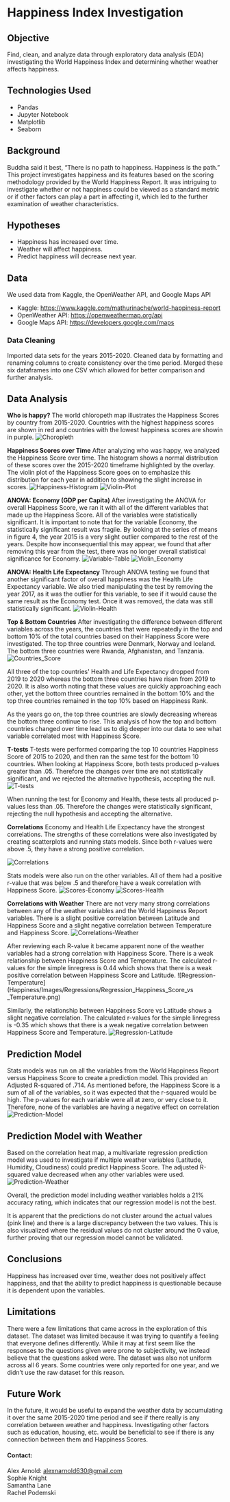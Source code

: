 # Happiness Index Investigation

## Objective
Find, clean, and analyze data through exploratory data analysis (EDA) investigating the World Happiness Index and determining whether weather affects happiness.

## Technologies Used
- Pandas
- Jupyter Notebook
- Matplotlib
- Seaborn

## Background
Buddha said it best, “There is no path to happiness. Happiness is the path.” This project investigates happiness and its features based on the scoring methodology provided by the World Happiness Report.  It was intriguing to investigate whether or not happiness could be viewed as a standard metric or if other factors can play a part in affecting it, which led to the further examination of weather characteristics.

## Hypotheses
- Happiness has increased over time.
- Weather will affect happiness.
- Predict happiness will decrease next year.

## Data
We used data from Kaggle, the OpenWeather API, and Google Maps API
- Kaggle: https://www.kaggle.com/mathurinache/world-happiness-report
- OpenWeather API: https://openweathermap.org/api
- Google Maps API: https://developers.google.com/maps

### Data Cleaning
Imported data sets for the years 2015-2020. Cleaned data by formatting and renaming columns to create consistency over the time period.  Merged these six dataframes into one CSV which allowed for better comparison and further analysis.

## Data Analysis
__Who is happy?__
The world chloropeth map illustrates the Happiness Scores by country from 2015-2020. Countries with the highest happiness scores are shown in red and countries with the lowest happiness scores are showin in purple.
![Choropleth](Happiness/Images/Heatmaps/choropleth.png)

__Happiness Scores over Time__
After analyzing who was happy, we analyzed the Happiness Score over time. The histogram shows a normal distribution of these scores over the 2015-2020 timeframe highlighted by the overlay. The violin plot of the Happiness Score goes on to emphasize this distribution for each year in addition to showing the slight increase in scores.
![Happiness-Histogram](Happiness/Images/Histograms/Histogram_of_Happiness_Score_Over_Time.png)
![Violin-Plot](Happiness/Images/Violin_Plots/Violin_Plot_of_Happiness_Score_Over_Time.png)

__ANOVA: Economy (GDP per Capita)__
After investigating the ANOVA for overall Happiness Score, we ran it with all of the different variables that made up the Happiness Score. All of the variables were statistically significant. It is important to note that for the variable Economy, the statistically significant result was fragile. By looking at the series of means in figure 4, the year 2015 is a very slight outlier compared to the rest of the years. Despite how inconsequential this may appear, we found that after removing this year from the test, there was no longer overall statistical significance for Economy.
![Variable-Table](Happiness/Images/Tables/variable_significance.png)
![Violin_Economy](Happiness/Images/Violin_Plots/Violin_Plot_of_Economy(GDP_per_Capita)Over_Time.png)

__ANOVA: Health Life Expectancy__
Through ANOVA testing we found that another significant factor of overall happiness was the Health Life Expectancy variable. We also tried manipulating the test by removing the year 2017, as it was the outlier for this variable, to see if it would cause the same result as the Economy test. Once it was removed, the data was still statistically significant.
![Violin-Health](Happiness/Images/Violin_Plots/Violin_Plot_of_Health_Life_Expectancy_Over_Time.png)

__Top & Bottom Countries__
After investigating the difference between different variables across the years, the countries that were repeatedly in the top and bottom 10% of the total countries based on their Happiness Score were investigated.  The top three countries were Denmark, Norway and Iceland. The bottom three countries were Rwanda, Afghanistan, and Tanzania.
![Countries_Score](Happiness/Images/Line_Charts/Top_and_Bottom_Countries_Happiness_Score_over_the_Years.png)

All three of the top countries' Health and Life Expectancy dropped from 2019 to 2020 whereas the bottom three countries have risen from 2019 to 2020. It is also worth noting that these values are quickly approaching each other, yet the bottom three countries remained in the bottom 10% and the top three countries remained in the top 10% based on Happiness Rank.

As the years go on, the top three countries are slowly decreasing whereas the bottom three continue to rise. This analysis of how the top and bottom countries changed over time lead us to dig deeper into our data to see what variable correlated most with Happiness Score.

__T-tests__
T-tests were performed comparing the top 10 countries Happiness Score of 2015 to 2020, and then ran the same test for the bottom 10 countries. When looking at Happiness Score, both tests produced p-values greater than .05. Therefore the changes over time are not statistically significant, and we rejected the alternative hypothesis, accepting the null.
![T-tests](Happiness/Images/Tables/t_tests.png)

When running the test for Economy and Health, these tests all produced p-values less than .05. Therefore the changes were statistically significant, rejecting the null hypothesis and accepting the alternative. 

__Correlations__
Economy and Health Life Expectancy have the strongest correlations. The strengths of these correlations were also investigated by creating scatterplots and running stats models.  Since both r-values were above .5, they have a strong positive correlation. 

![Correlations](Happiness/Images/Heatmaps/Happiness_Correlation_Heat_Map.png)

Stats models were also run on the other variables. All of them had a positive r-value that was below .5 and therefore have a weak correlation with Happiness Score.
![Scores-Economy](Happiness/Images/Tables/happiness_v_economy.png)
![Scores-Health](Happiness/Images/Tables/happiness_v_life_expenctancy.png)

__Correlations with Weather__
There are not very many strong correlations between any of the weather variables and the World Happiness Report variables. There is a slight positive correlation between Latitude and Happiness Score and a slight negative correlation between Temperature and Happiness Score. 
![Correlations-Weather](Happiness/Images/Heatmaps/Correlation_Heat_Map_Weather.png)

After reviewing each R-value it became apparent none of the weather variables had a strong correlation with Happiness Score.  There is a weak relationship between Happiness Score and Temperature. The calculated r-values for the simple linregress is 0.44 which shows that there is a weak positive correlation between Happiness Score and Latitude. 
![Regression-Temperature](Happiness/Images/Regressions/Regression_Happiness_Score_vs _Temperature.png)

Similarly, the relationship between Happiness Score vs Latitude shows a slight negative correlation. The calculated r-values for the simple linregress is -0.35 which shows that there is a weak negative correlation between Happiness Score and Temperature. 
![Regression-Latitude](Happiness/Images/Regressions/Regression_Happiness_Score_vs_Latitude.png)

## Prediction Model
Stats models was run on all the variables from the World Happiness Report versus Happiness Score to create a prediction model.  This provided an Adjusted R-squared of .714. As mentioned before, the Happiness Score is a sum of all of the variables, so it was expected that the r-squared would be high. The p-values for each variable were all at zero, or very close to it. Therefore, none of the variables are having a negative effect on correlation
![Prediction-Model](Happiness/Images/Tables/prediction.png)

## Prediction Model with Weather
Based on the correlation heat map, a multivariate regression prediction model was used to investigate if multiple weather variables (Latitude, Humidity, Cloudiness) could predict Happiness Score.  The adjusted R-squared value decreased when any other variables were used. 
![Prediction-Weather](Happiness/Images/Tables/prediction_weather.png)

Overall, the prediction model including weather variables holds a 21% accuracy rating, which indicates that our regression model is not the best. 

It is apparent that the predictions do not cluster around the actual values (pink line) and there is a large discrepancy between the two values. This is also visualized where the residual values do not cluster around the 0 value, further proving that our regression model cannot be validated. 

## Conclusions
Happiness has increased over time, weather does not positively affect happiness, and that the ability to predict happiness is questionable because it is dependent upon the variables.

## Limitations
There were a few limitations that came across in the exploration of this dataset. The dataset was limited because it was trying to quantify a feeling that everyone defines differently. While it may at first seem like the responses to the questions given were prone to subjectivity, we instead believe that the questions asked were. The dataset was also not uniform across all 6 years. Some countries were only reported for one year, and we didn’t use the raw dataset for this reason.

## Future Work
In the future, it would be useful to expand the weather data by accumulating it over the same 2015-2020 time period and see if there really is any correlation between weather and happiness. Investigating other factors such as education, housing, etc. would be beneficial to see if there is any connection between them and Happiness Scores.

#### Contact:
Alex Arnold: alexnarnold630@gmail.com <br>
Sophie Knight <br>
Samantha Lane <br>
Rachel Podemski


